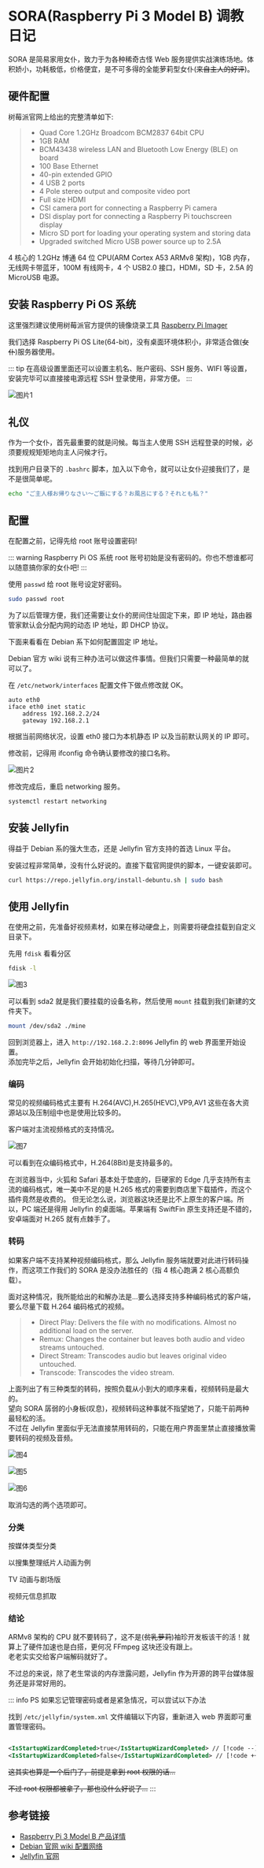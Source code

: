 # SORA(Raspberry Pi 3 Model B) 调教日记

SORA 是简易家用女仆，致力于为各种稀奇古怪 Web 服务提供实战演练场地。体积娇小，功耗极低，价格便宜，是不可多得的全能萝莉型女仆(~~来自主人的好评~~)。

## 硬件配置

树莓派官网上给出的完整清单如下:

> - Quad Core 1.2GHz Broadcom BCM2837 64bit CPU
> - 1GB RAM
> - BCM43438 wireless LAN and Bluetooth Low Energy (BLE) on board
> - 100 Base Ethernet
> - 40-pin extended GPIO
> - 4 USB 2 ports
> - 4 Pole stereo output and composite video port
> - Full size HDMI
> - CSI camera port for connecting a Raspberry Pi camera
> - DSI display port for connecting a Raspberry Pi touchscreen display
> - Micro SD port for loading your operating system and storing data
> - Upgraded switched Micro USB power source up to 2.5A

4 核心的 1.2GHz 博通 64 位 CPU(ARM Cortex A53 ARMv8 架构)，1GB 内存，无线网卡带蓝牙，100M 有线网卡，4 个 USB2.0 接口，HDMI，SD 卡，2.5A 的 MicroUSB 电源。

## 安装 Raspberry Pi OS 系统

这里强烈建议使用树莓派官方提供的镜像烧录工具 [Raspberry Pi Imager](https://www.raspberrypi.com/software/)

我们选择 Raspberry Pi OS Lite(64-bit)，没有桌面环境体积小，非常适合做(~~女仆~~)服务器使用。

::: tip
在高级设置里面还可以设置主机名、账户密码、SSH 服务、WIFI 等设置，安装完毕可以直接接电源远程 SSH 登录使用，非常方便。
:::

![图片1](/img/sora/1.jpg)

## 礼仪

作为一个女仆，首先最重要的就是问候。每当主人使用 SSH 远程登录的时候，必须要规规矩矩地向主人问候才行。

找到用户目录下的 `.bashrc` 脚本，加入以下命令，就可以让女仆迎接我们了，是不是很简单呢。

```bash
echo "ご主人様お帰りなさい～ご飯にする？お風呂にする？それとも私？"
```

## 配置

在配置之前，记得先给 root 账号设置密码!

::: warning
Raspberry Pi OS 系统 root 账号初始是没有密码的。你也不想谁都可以随意搞你家的女仆吧!
:::

使用 `passwd` 给 root 账号设定好密码。

```bash
sudo passwd root
```

为了以后管理方便，我们还需要让女仆的房间住址固定下来，即 IP 地址，路由器管家默认会分配内网的动态 IP 地址，即 DHCP 协议。

下面来看看在 Debian 系下如何配置固定 IP 地址。

Debian 官方 wiki 说有三种办法可以做这件事情。但我们只需要一种最简单的就可以了。

在 `/etc/network/interfaces` 配置文件下做点修改就 OK。

```
auto eth0
iface eth0 inet static
    address 192.168.2.2/24
    gateway 192.168.2.1
```

根据当前网络状况，设置 eth0 接口为本机静态 IP 以及当前默认网关的 IP 即可。

修改前，记得用 ifconfig 命令确认要修改的接口名称。

![图片2](/img/sora/2.jpg)

修改完成后，重启 networking 服务。

```bash
systemctl restart networking
```

## 安装 Jellyfin

得益于 Debian 系的强大生态，还是 Jellyfin 官方支持的首选 Linux 平台。

安装过程非常简单，没有什么好说的。直接下载官网提供的脚本，一键安装即可。

```bash
curl https://repo.jellyfin.org/install-debuntu.sh | sudo bash
```

## 使用 Jellyfin

在使用之前，先准备好视频素材，如果在移动硬盘上，则需要将硬盘挂载到自定义目录下。

先用 `fdisk` 看看分区

```bash
fdisk -l
```

![图3](/img/sora/3.jpg)

可以看到 sda2 就是我们要挂载的设备名称，然后使用 `mount` 挂载到我们新建的文件夹下。

```bash
mount /dev/sda2 ./mine
```

回到浏览器上，进入 `http://192.168.2.2:8096` Jellyfin 的 web 界面里开始设置。  
添加完毕之后，Jellyfin 会开始初始化扫描，等待几分钟即可。

### 编码

常见的视频编码格式主要有 H.264(AVC),H.265(HEVC),VP9,AV1 这些在各大资源站以及压制组中也是使用比较多的。

客户端对主流视频格式的支持情况。

![图7](/img/sora/7.jpg)

可以看到在众编码格式中，H.264(8Bit)是支持最多的。

在浏览器当中，火狐和 Safari 基本处于垫底的，巨硬家的 Edge 几乎支持所有主流的编码格式，唯一美中不足的是 H.265 格式的需要到商店里下载插件，而这个插件竟然是收费的。
但无论怎么说，浏览器这块还是比不上原生的客户端。所以，PC 端还是得用 Jellyfin 的桌面端。苹果端有 SwiftFin 原生支持还是不错的，安卓端面对 H.265 就有点棘手了。

### 转码

如果客户端不支持某种视频编码格式，那么 Jellyfin 服务端就要对此进行转码操作，而这项工作我们的 SORA 是没办法胜任的（指 4 核心跑满 2 核心高额负载）。

面对这种情况，我所能给出的和解办法是...要么选择支持多种编码格式的客户端，要么尽量下载 H.264 编码格式的视频。

> - Direct Play: Delivers the file with no modifications. Almost no additional load on the server.
> - Remux: Changes the container but leaves both audio and video streams untouched.
> - Direct Stream: Transcodes audio but leaves original video untouched.
> - Transcode: Transcodes the video stream.

上面列出了有三种类型的转码，按照负载从小到大的顺序来看，视频转码是最大的。  
望向 SORA 孱弱的小身板(叹息)，视频转码这种事就不指望她了，只能干前两种最轻松的活。  
不过在 Jellyfin 里面似乎无法直接禁用转码的，只能在用户界面里禁止直接播放需要转码的视频及音频。

![图4](/img/sora/4.jpg)

![图5](/img/sora/5.jpg)

![图6](/img/sora/6.jpg)

取消勾选的两个选项即可。

### 分类

按媒体类型分类

以搜集整理纸片人动画为例

TV 动画与剧场版

视频元信息抓取

### 结论

ARMv8 架构的 CPU 就不要转码了，这不是(~~贫乳萝莉~~)袖珍开发板该干的活！就算上了硬件加速也是白搭，更何况 FFmpeg 这块还没有跟上。  
老老实实交给客户端解码就好了。

不过总的来说，除了老生常谈的内存泄露问题，Jellyfin 作为开源的跨平台媒体服务还是非常好用的。

::: info PS
如果忘记管理密码或者是紧急情况，可以尝试以下办法

找到 `/etc/jellyfin/system.xml` 文件编辑以下内容，重新进入 web 界面即可重置管理密码。

```xml

<IsStartupWizardCompleted>true</IsStartupWizardCompleted> // [!code --]
<IsStartupWizardCompleted>false</IsStartupWizardCompleted> // [!code ++]
```

~~这其实也算是一个后门了，前提是拿到 root 权限的话...~~

~~不过 root 权限都被拿了，那也没什么好说了...~~
:::

## 参考链接

- [Raspberry Pi 3 Model B 产品详情](https://www.raspberrypi.com/products/raspberry-pi-3-model-b/)
- [Debian 官网 wiki 配置网络](https://wiki.debian.org/NetworkConfiguration)
- [Jellyfin 官网](https://jellyfin.org/)
